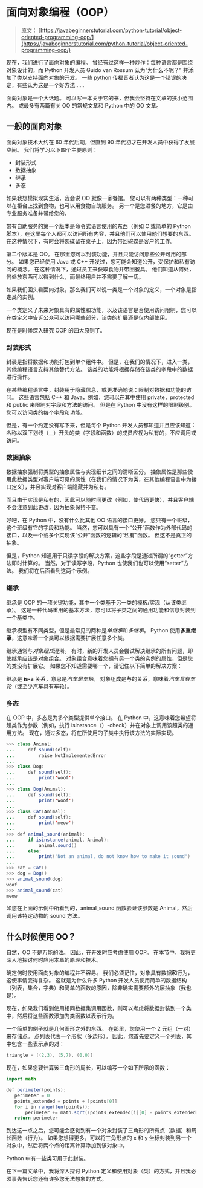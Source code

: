 # 面向对象编程（OOP）

> 原文： [https://javabeginnerstutorial.com/python-tutorial/object-oriented-programming-oop/](https://javabeginnerstutorial.com/python-tutorial/object-oriented-programming-oop/)

现在，我们进行了面向对象的编程。 曾经有过这样一种炒作：每种语言都是围绕对象设计的，而 Python 开发人员 Guido van Rossum 认为“为什么不呢？” 并添加了类以支持面向对象的开发。 一些 python 传福音者认为这是一个错误的决定，有些认为这是一个好方法……

面向对象是一个大话题。 可以写一本关于它的书，但我会坚持在文章的狭小范围内。 或最多有两篇有关 OO 的常规文章和 Python 中的 OO 文章。

## 一般的面向对象

面向对象技术大约在 60 年代后期，但直到 90 年代初才在开发人员中获得了发展空间。 我们将学习以下四个主要原则：

*   封装形式
*   数据抽象
*   继承
*   多态

如果我想模拟现实生活，我会说 OO 就像一家餐馆。 您可以有两种类型：一种可以在柜台上找到食物，也可以用食物自助服务。 另一个是您进餐的地方，它是由专业服务准备并带给您的。

带有自助服务的第一个版本是命令式语言使用的东西（例如 C 或简单的 Python 脚本），在这里每个人都可以访问所有内容，并且他们可以使用他们想要的东西。 在这种情况下，有时会将碗碟留在桌子上，因为带回碗碟是客户的工作。

第二个版本是 OO。 在那里您可以封装功能，并且只能访问那些公开可用的部分。 如果您已经使用 Java 或 C++ 开发过，您可能会知道公开，受保护和私有访问的概念。 在这种情况下，通过员工来获取食物并带回餐具。 他们知道从何处，何处放东西可以得到什么，而最终用户并不需要了解一切。

如果我们回头看面向对象，那么我们可以说一类是一个对象的定义，一个对象是指定类的实例。

一个类定义了未来对象具有的属性和功能，以及该语言是否使用访问限制，您可以在类定义中告诉公众可以访问哪些部分，该类的扩展还是仅内部使用。

现在是时候深入研究 OOP 的四大原则了。

### 封装形式

封装是指将数据和功能打包到单个组件中。 但是，在我们的情况下，进入一类，其他编程语言支持其他替代方法。 该类的功能将根据存储在该类的字段中的数据进行操作。

在某些编程语言中，封装用于隐藏信息，或更准确地说：限制对数据和功能的访问。 这些语言包括 C++ 和 Java，例如，您可以在其中使用 private，protected 和 public 来限制对字段和方法的访问。 但是在 Python 中没有这样的限制级别。 您可以访问类的每个字段和功能。

但是，有一个约定没有写下来，但是每个 Python 开发人员都知道并且应该知道：名称以双下划线（__）开头的类（字段和函数）的成员应视为私有的，不应调用或访问。

### 数据抽象

数据抽象强制将类型的抽象属性与实现细节之间的清晰区分。 抽象属性是那些使用此数据类型对客户端可见的属性（在我们的情况下为类，在其他编程语言中为接口定义），并且实现对客户端隐藏并为私有。

而且由于实现是私有的，因此可以随时间更改（例如，使代码更快），并且客户端不会注意到此更改，因为抽象保持不变。

好吧，在 Python 中，没有什么比其他 OO 语言的接口更好。 您只有一个班级，这个班级有它的字段和功能。 当然，您可以具有一个“公开”函数作为外部代码的接口，以及一个或多个实现该“公开”函数的逻辑的“私有”函数。 但这不是真正的抽象。

但是，Python 知道用于只读字段的解决方案，这些字段是通过所谓的“getter”方法即时计算的。 当然，对于读写字段，Python 也使我们也可以使用“setter”方法。 我们将在后面看到这两个示例。

### 继承

继承是 OOP 的一项关键功能，其中一个类基于另一类的模板/实现（从该类继承）。 这是一种代码重用的基本方法，您可以将子类之间的通用功能和信息封装到一个基类中。

继承模型有不同类型，但是最常见的两种是*单继承*和*多继承*。 Python 使用**多重继承**，这意味着一个类可以根据需要扩展任意多个类。

继承通常与*对象组成*混淆。 有时，新的开发人员会尝试解决继承的所有问题，即使继承应该是对象组合。 对象组合意味着您拥有另一个类的实例的属性，但是您的类没有扩展它。 如果您不知道需要哪一个，请记住以下简单的解决方案：

继承是 **is-a** 关系，意思是*汽车是车辆*。 对象组成是**与**的关系，意味着*汽车具有车轮*（或至少汽车具有车轮）。

### 多态

在 OOP 中，多态是为多个类型提供单个接口。 在 Python 中，这意味着您希望将超类作为参数（例如，执行 isinstance（）-check）并在对象上调用该超类的通用方法。 现在，通过多态，将在所使用的子类中执行该方法的实际实现。

```java
>>> class Animal:
...     def sound(self):
...         raise NotImplementedError
...
>>> class Dog:
...     def sound(self):
...         print('woof')
...
>>> class Dog(Animal):
...     def sound(self):
...         print('woof')
...
>>> class Cat(Animal):
...     def sound(self):
...         print('meow')
...
>>> def animal_sound(animal):
...     if isinstance(animal, Animal):
...         animal.sound()
...     else:
...         print("Not an animal, do not know how to make it sound")
...
>>> cat = Cat()
>>> dog = Dog()
>>> animal_sound(dog)
woof
>>> animal_sound(cat)
meow
```

如您在上面的示例中所看到的，animal_sound 函数验证该参数是 Animal，然后调用该特定动物的 sound 方法。

## 什么时候使用 OO？

自然，OO 不是万能的油。 因此，在开发时应考虑使用 OOP。 在本节中，我将更深入地探讨何时应用本章的原理和技术。

确定何时使用面向对象的编程并不容易。 我们必须记住，对象具有数据**和**行为，这使事情变得复杂。 这就是为什么许多 Python 开发人员使用简单的数据结构（列表，集合，字典）和简单的函数的原因，除非确实需要额外的层抽象（我也是）。

现在，如果我们看到使用相同数据集调用函数，则可以考虑将数据封装到一个类中，然后将这些函数添加为类函数以表示行为。

一个简单的例子就是几何图形之外的东西。 在那里，您使用一个 2 元组（一对）来存储点。 点列表代表一个形状（多边形）。 因此，您首先要定义一个列表，其中包含一些表示点的对：

```java
triangle = [(2,3), (5,7), (0,0)]
```

现在，如果您要计算该三角形的周长，可以编写一个如下所示的函数：

```java
import math

def perimeter(points):
   perimeter = 0
   points_extended = points + [points[0]]
   for i in range(len(points)):
       perimeter += math.sqrt((points_extended[i][0] - points_extended[i+1][0])**2 + (points_extended[i][1] - points_extended[i+1][1])**2)
   return perimeter
```

到达这一点之后，您可能会感觉到有一个对象封装了三角形的所有点（数据）和周长函数（行为）。 如果您想得更多，可以将三角形点的 x 和 y 坐标封装到另一个对象中，然后将两个点的距离计算添加到该对象中。

Python 中有一些类可用于此封装。

在下一篇文章中，我将深入探讨 Python 定义和使用对象（类）的方式，并且我必须事先告诉您还有许多您无法想象的方式。

